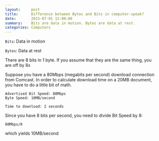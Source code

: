 ```yaml
---
layout:     post
title:      Difference between Bytes and Bits in computer-speak?
date:       2015-07-01 12:00:00
summary:    Bits are data in motion. Bytes are data at rest.
categories: Computers
---
```


`Bits`: Data in motion

`Bytes`: Data at rest

There are 8 bits in 1 byte. If you assume that they are the same thing, you are off by 8x

Suppose you have a 80Mbps (megabits per second) download connection from Comcast.
In order to calculate download time on a 20MB document, you have to do a little bit of math.

    Advertised Bit Speed: 80Mbps
    Byte Speed: 10MB/second

    Time to download: 2 seconds

Since you have 8 bits per second, you need to divide Bit Speed by 8:

    80Mbps/8

which yields 10MB/second
